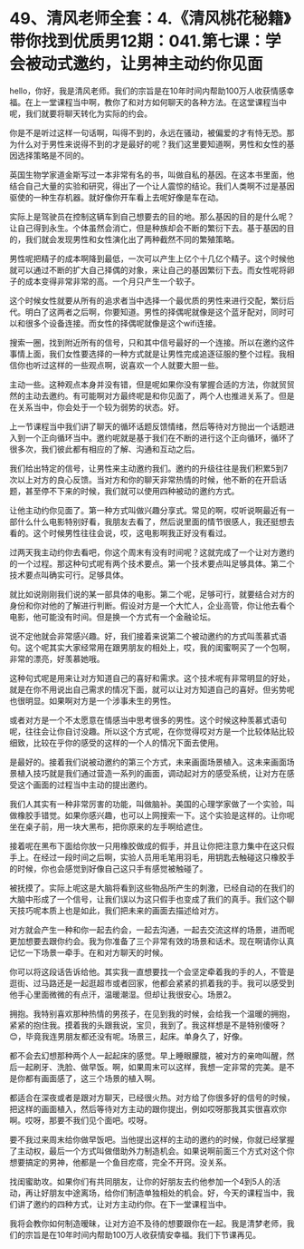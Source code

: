 # 49、清风老师全套：4.《清风桃花秘籍》带你找到优质男12期：041.第七课：学会被动式邀约，让男神主动约你见面

hello，你好，我是清风老师。我们的宗旨是在10年时间内帮助100万人收获情感幸福。在上一堂课程当中啊，教你了和对方如何聊天的各种方法。在这堂课程当中呢，我们就要将聊天转化为实际的约会。

你是不是听过这样一句话啊，叫得不到的，永远在骚动，被偏爱的才有恃无恐。那为什么对于男性来说得不到的才是最好的呢？我们这里要知道啊，男性和女性的基因选择策略是不同的。

英国生物学家道金斯写过一本非常有名的书，叫做自私的基因。在这本书里面，他结合自己大量的实验和研究，得出了一个让人震惊的结论。我们人类啊不过是基因驱使的一种生存机器。就好像你开车看上去呢好像是车在动。

实际上是驾驶员在控制这辆车到自己想要去的目的地。那么基因的目的是什么呢？让自己得到永生。个体虽然会消亡，但是种族却会不断的繁衍下去。基于基因的目的，我们就会发现男性和女性演化出了两种截然不同的繁殖策略。

男性呢把精子的成本啊降到最低，一次可以产生上亿个十几亿个精子。这个时候他就可以通过不断的扩大自己择偶的对象，来让自己的基因繁衍下去。而女性呢将卵子的成本变得非常非常的高。一个月只产生一个软子。

这个时候女性就要从所有的追求者当中选择一个最优质的男性来进行交配，繁衍后代。明白了这两者之后啊，你要知道。男性的择偶呢就像是这个蓝牙配对，同时可以和很多个设备连接。而女性的择偶呢就像是这个wifi连接。

搜索一圈，找到附近所有的信号，只和其中信号最好的一个连接。所以在邀约这件事情上面，我们女性要选择的一种方式就是让男性完成追逐征服的整个过程。我相信你也听过这样的一些观点啊，说喜欢一个人就要大胆一些。

主动一些。这种观点本身并没有错，但是呢如果你没有掌握合适的方法，你就贸贸然的主动去邀约。有可能啊对方最终呢是和你见面了，两个人也推进关系了。但是在关系当中，你会处于一个较为弱势的状态。好。

上一节课程当中我们讲了聊天的循环话题反馈情绪，然后等待对方抛出一个话题进入到一个正向循环当中。邀约呢就是基于我们在不断的进行这个正向循环，循环了很多次，我们彼此都有相应的了解、沟通和互动之后。

我们给出特定的信号，让男性来主动邀约我们。邀约的升级往往是我们积累5到7次以上对方的良心反馈。当对方和你的聊天非常热情的时候，他不断的在开启话题，甚至停不下来的时候，我们就可以使用四种被动的邀约方式。

让他主动约你见面了。第一种方式叫做兴趣分享式。常见的啊，哎听说啊最近有一部什么什么电影特别好看，我朋友去看了，然后说里面的情节很感人，我还挺想去看的。这个时候男性往往会说，哎，这电影啊我正好没有看过。

过两天我主动约你去看吧，你这个周末有没有时间呢？这就完成了一个让对方邀约的一个过程。那这种句式呢有两个技术要点。第一个技术要点叫足够具体。第二个技术要点叫确实可行。足够具体。

就比如说刚刚我们说的某一部具体的电影。第二个呢，足够可行，就要结合对方的身份和你对他的了解进行判断。假设对方是一个大忙人，企业高管，你让他去看个电影，他可能没有时间。但是换一个方式有一个金融论坛。

说不定他就会非常感兴趣。好，我们接着来说第二个被动邀约的方式叫羡慕式语句。这个呢其实大家经常用在跟男朋友的相处上，哎，我的闺蜜啊买了一个包啊，非常的漂亮，好羡慕她哦。

这种句式呢是用来让对方知道自己的喜好和需求。这个技术呢有非常明显的好处，就是在你不用说出自己需求的情况下面，就可以让对方知道自己的喜好。但劣势呢也很明显。如果啊对方是一个涉事未生的男性。

或者对方是一个不太愿意在情感当中思考很多的男性。这个时候这种羡慕式语句呢，往往会让你自讨没趣。所以这个方式呢，在你觉得哎对方是一个比较体贴比较细致，比较在乎你的感受的这样的一个人的情况下面去使用。

是最好的。接着我们说被动邀约的第三个方式，未来画面场景植入。这未来画面场景植入技巧就是我们通过营造一系列的画面，调动起对方的感受系统，让对方在感受这个画面的过程当中主动的提出邀约。

我们人其实有一种非常厉害的功能，叫做脑补。美国的心理学家做了一个实验，叫做橡胶手错觉。如果你感兴趣，也可以上网搜索一下。这个实验是这样的。让你呢坐在桌子前，用一块大黑布，把你原来的左手啊给遮住。

接着呢在黑布下面给你放一只用橡胶做成的假手，并且让你把注意力集中在这只假手上。在经过一段时间之后啊，实验人员用毛笔用羽毛，用钥匙去触碰这只橡胶手的时候，你也会感觉到好像自己这只手有感觉被触碰了。

被抚摸了。实际上呢这是大脑将看到这些物品所产生的刺激，已经自动的在我们的大脑中形成了一个信号，让我们误以为这只假手也变成了我们的真手。我们这个聊天技巧呢本质上也是如此，我们把未来的画面去描述给对方。

对方就会产生一种和你一起去约会，一起去沟通，一起去交流这样的场景，进而呢更加想要去跟你约会。我为你准备了三个非常有效的场景和话术。现在啊请你认真记忆一下场景一牵手。在和对方聊天的时候。

你可以将这段话告诉给他。其实我一直想要找一个会坚定牵着我的手的人，不管是逛街、过马路还是一起逛超市或者回家，他都会紧紧的抓着我的手。我可以感受到他手心里面微微的有点汗，温暖潮湿。但却让我很安心。场景2。

拥抱。我特别喜欢那种热情的男孩子，在见到我的时候，会给我一个温暖的拥抱，紧紧的抱住我。摸着我的头跟我说，宝贝，我到了。我这样想是不是特别傻呀？😊，毕竟我连男朋友都还没有呢。场景三，起床。单身久了，好像。

都不会去幻想那种两个人一起起床的感觉。早上睡眼朦胧，被对方的亲吻叫醒，然后一起刷牙、洗脸、做早饭。啊，如果周末可以这样，我想一定非常的完美。是不是你都有画面感了，这三个场景的植入啊。

都适合在深夜或者是跟对方聊天，已经很火热。对方给了你很多好的信号的时候，把这样的画面植入，然后等待对方主动的跟你提出，例如哎呀那我其实很喜欢你啊。哎呀，那要不我们见个面吧。哎呀。

要不我过来周末给你做早饭吧。当他提出这样的主动的邀约的时候，你就已经掌握了主动权，最后一个方式叫做借助外力制造机会。如果说啊前面三个方式对这个你想要搞定的男神，他都是一个鱼目疙瘩，完全不开窍。没关系。

找闺蜜助攻。如果你们有共同朋友，让你的好朋友去约他参加一个4到5人的活动，再让好朋友中途离场，给你们制造单独相处的机会。好，今天的课程当中，我们讲了邀约的四种方式，让对方主动约你。在下一堂课程当中。

我将会教你如何制造暧昧，让对方迫不及待的想要跟你在一起。我是清梦老师，我们的宗旨是在10年时间内帮助100万人收获情安幸福。我们下节课再见。

